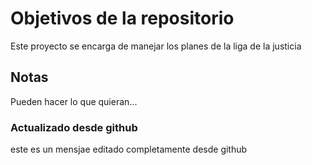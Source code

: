 # Objetivos de la repositorio

Este proyecto se encarga de manejar los planes de la liga de la justicia


## Notas
Pueden hacer lo que quieran...


### Actualizado desde github
este es un mensjae editado completamente desde github
